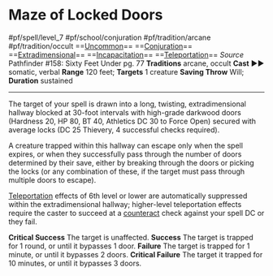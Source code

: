 # Maze of Locked Doors
#pf/spell/level_7 #pf/school/conjuration #pf/tradition/arcane #pf/tradition/occult
==[Uncommon](../../../Traits/Uncommon.md)== ==[Conjuration](../../../Traits/Conjuration.md)== ==[Extradimensional](../../../Traits/Extradimensional.md)== ==[Incapacitation](../../../Traits/Incapacitation.md)== ==[Teleportation](../../../Traits/Teleportation.md)==
*Source* Pathfinder #158: Sixty Feet Under pg. 77
**Traditions** arcane, occult
**Cast** ►► somatic, verbal
**Range** 120 feet; **Targets** 1 creature
**Saving Throw** Will; **Duration** sustained

---
The target of your spell is drawn into a long, twisting, extradimensional hallway blocked at 30-foot intervals with high-grade darkwood doors (Hardness 20, HP 80, BT 40, Athletics DC 30 to Force Open) secured with average locks (DC 25 Thievery, 4 successful checks required).

A creature trapped within this hallway can escape only when the spell expires, or when they successfully pass through the number of doors determined by their save, either by breaking through the doors or picking the locks (or any combination of these, if the target must pass through multiple doors to escape). 

[Teleportation](../../../Traits/Teleportation.md) effects of 6th level or lower are automatically suppressed within the extradimensional hallway; higher-level teleportation effects require the caster to succeed at a [counteract](../../../Rules/Counteracting.md) check against your spell DC or they fail.

**Critical Success** The target is unaffected.
**Success** The target is trapped for 1 round, or until it bypasses 1 door.
**Failure** The target is trapped for 1 minute, or until it bypasses 2 doors.
**Critical Failure** The target it trapped for 10 minutes, or until it bypasses 3 doors.
